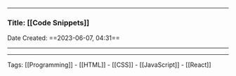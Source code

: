 --------

### Title: [[Code Snippets]]
Date Created: ==2023-06-07, 04:31==

--------



--------
Tags:  [[Programming]] - [[HTML]] - [[CSS]] - [[JavaScript]] - [[React]]